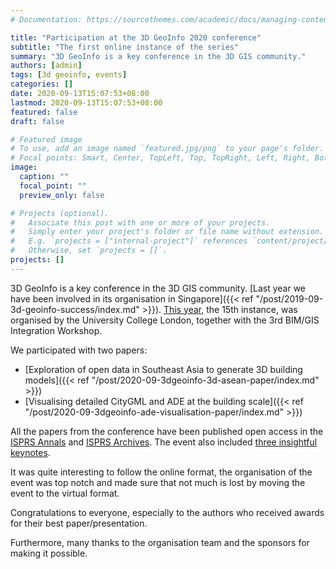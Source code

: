 ```yaml
---
# Documentation: https://sourcethemes.com/academic/docs/managing-content/

title: "Participation at the 3D GeoInfo 2020 conference"
subtitle: "The first online instance of the series"
summary: "3D GeoInfo is a key conference in the 3D GIS community."
authors: [admin]
tags: [3d geoinfo, events]
categories: []
date: 2020-09-13T15:07:53+08:00
lastmod: 2020-09-13T15:07:53+08:00
featured: false
draft: false

# Featured image
# To use, add an image named `featured.jpg/png` to your page's folder.
# Focal points: Smart, Center, TopLeft, Top, TopRight, Left, Right, BottomLeft, Bottom, BottomRight.
image:
  caption: ""
  focal_point: ""
  preview_only: false

# Projects (optional).
#   Associate this post with one or more of your projects.
#   Simply enter your project's folder or file name without extension.
#   E.g. `projects = ["internal-project"]` references `content/project/deep-learning/index.md`.
#   Otherwise, set `projects = []`.
projects: []
---
```


3D GeoInfo is a key conference in the 3D GIS community.
[Last year we have been involved in its organisation in Singapore]({{< ref "/post/2019-09-3d-geoinfo-success/index.md" >}}).
[This year](https://www.ucl.ac.uk/3dgeoinfo/), the 15th instance, was organised by the University College London, together with the 3rd BIM/GIS Integration Workshop.

We participated with two papers:

- [Exploration of open data in Southeast Asia to generate 3D building models]({{< ref "/post/2020-09-3dgeoinfo-3d-asean-paper/index.md" >}})
- [Visualising detailed CityGML and ADE at the building scale]({{< ref "/post/2020-09-3dgeoinfo-ade-visualisation-paper/index.md" >}})

All the papers from the conference have been published open access in the [ISPRS Annals](https://www.isprs-ann-photogramm-remote-sens-spatial-inf-sci.net/VI-4-W1-2020/) and [ISPRS Archives](https://www.int-arch-photogramm-remote-sens-spatial-inf-sci.net/XLIV-4-W1-2020/).
The event also included [three insightful keynotes](https://www.ucl.ac.uk/3dgeoinfo/3d-geoinfo-2020-keynotes).


It was quite interesting to follow the online format, the organisation of the event was top notch and made sure that not much is lost by moving the event to the virtual format.

Congratulations to everyone, especially to the authors who received awards for their best paper/presentation.

Furthermore, many thanks to the organisation team and the sponsors for making it possible.
